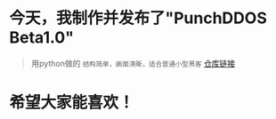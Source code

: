 # 今天，我制作并发布了"PunchDDOS Beta1.0"
>用python做的
`结构简单，画面清晰，适合普通小型黑客`
[仓库链接](https://github.com/frank-web2024/PunchDDOS)
# 希望大家能喜欢！